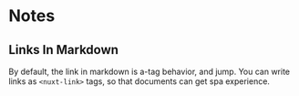 # Notes

## Links In Markdown
By default, the link in markdown is a-tag behavior, and jump. You can write links as `<nuxt-link>` tags, so that documents can get spa experience.